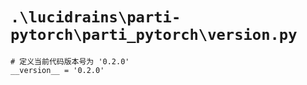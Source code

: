 # `.\lucidrains\parti-pytorch\parti_pytorch\version.py`

```
# 定义当前代码版本号为 '0.2.0'
__version__ = '0.2.0'
```